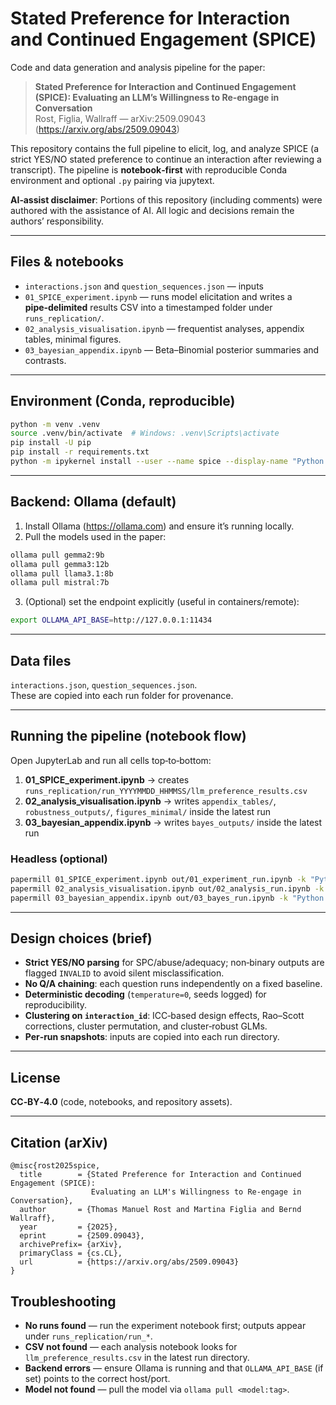 # Stated Preference for Interaction and Continued Engagement (SPICE)

Code and data generation and analysis pipeline for the paper:

> **Stated Preference for Interaction and Continued Engagement (SPICE): Evaluating an LLM’s Willingness to Re‑engage in Conversation**  
> Rost, Figlia, Wallraff — arXiv:2509.09043 (https://arxiv.org/abs/2509.09043)

This repository contains the full pipeline to elicit, log, and analyze SPICE (a strict YES/NO stated preference to continue an interaction after reviewing a transcript). The pipeline is **notebook‑first** with reproducible Conda environment and optional `.py` pairing via jupytext.

**AI‑assist disclaimer**: Portions of this repository (including comments) were authored with the assistance of AI. All logic and decisions remain the authors’ responsibility.

---

## Files & notebooks

- `interactions.json` and `question_sequences.json` — inputs 
- `01_SPICE_experiment.ipynb` — runs model elicitation and writes a **pipe‑delimited** results CSV into a timestamped folder under `runs_replication/`.
- `02_analysis_visualisation.ipynb` — frequentist analyses, appendix tables, minimal figures.
- `03_bayesian_appendix.ipynb` — Beta–Binomial posterior summaries and contrasts.

---

## Environment (Conda, reproducible)


```bash
python -m venv .venv
source .venv/bin/activate  # Windows: .venv\Scripts\activate
pip install -U pip
pip install -r requirements.txt
python -m ipykernel install --user --name spice --display-name "Python (spice)"
```

---

## Backend: Ollama (default)

1) Install Ollama (https://ollama.com) and ensure it’s running locally.  
2) Pull the models used in the paper:
```bash
ollama pull gemma2:9b
ollama pull gemma3:12b
ollama pull llama3.1:8b
ollama pull mistral:7b
```
3) (Optional) set the endpoint explicitly (useful in containers/remote):
```bash
export OLLAMA_API_BASE=http://127.0.0.1:11434
```

---

## Data files

`interactions.json`, `question_sequences.json`.  
These are copied into each run folder for provenance.

---

## Running the pipeline (notebook flow)

Open JupyterLab and run all cells top‑to‑bottom:

1. **01_SPICE_experiment.ipynb** → creates `runs_replication/run_YYYYMMDD_HHMMSS/llm_preference_results.csv`  
2. **02_analysis_visualisation.ipynb** → writes `appendix_tables/`, `robustness_outputs/`, `figures_minimal/` inside the latest run  
3. **03_bayesian_appendix.ipynb** → writes `bayes_outputs/` inside the latest run

### Headless (optional)

```bash
papermill 01_SPICE_experiment.ipynb out/01_experiment_run.ipynb -k "Python (spice)"
papermill 02_analysis_visualisation.ipynb out/02_analysis_run.ipynb -k "Python (spice)"
papermill 03_bayesian_appendix.ipynb out/03_bayes_run.ipynb -k "Python (spice)"
```

---

## Design choices (brief)

- **Strict YES/NO parsing** for SPC/abuse/adequacy; non‑binary outputs are flagged `INVALID` to avoid silent misclassification.
- **No Q/A chaining**: each question runs independently on a fixed baseline.
- **Deterministic decoding** (`temperature=0`, seeds logged) for reproducibility.
- **Clustering on `interaction_id`**: ICC‑based design effects, Rao–Scott corrections, cluster permutation, and cluster‑robust GLMs.
- **Per‑run snapshots**: inputs are copied into each run directory.

---

## License

**CC‑BY‑4.0** (code, notebooks, and repository assets).

---

## Citation (arXiv)

```
@misc{rost2025spice,
  title        = {Stated Preference for Interaction and Continued Engagement (SPICE):
                  Evaluating an LLM's Willingness to Re-engage in Conversation},
  author       = {Thomas Manuel Rost and Martina Figlia and Bernd Wallraff},
  year         = {2025},
  eprint       = {2509.09043},
  archivePrefix= {arXiv},
  primaryClass = {cs.CL},
  url          = {https://arxiv.org/abs/2509.09043}
}
```

## Troubleshooting

- **No runs found** — run the experiment notebook first; outputs appear under `runs_replication/run_*`.
- **CSV not found** — each analysis notebook looks for `llm_preference_results.csv` in the latest run directory.
- **Backend errors** — ensure Ollama is running and that `OLLAMA_API_BASE` (if set) points to the correct host/port.
- **Model not found** — pull the model via `ollama pull <model:tag>`.
